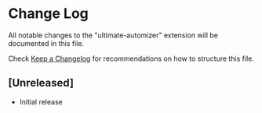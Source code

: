 # Change Log

All notable changes to the "ultimate-automizer" extension will be documented in this file.

Check [Keep a Changelog](http://keepachangelog.com/) for recommendations on how to structure this file.

## [Unreleased]

- Initial release